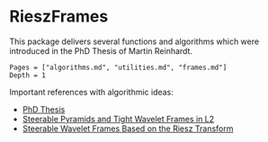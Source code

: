# RieszFrames

This package delivers several functions and algorithms which were introduced in the PhD Thesis of Martin Reinhardt.

```@contents
Pages = ["algorithms.md", "utilities.md", "frames.md"]
Depth = 1
```

Important references with algorithmic ideas:
- [PhD Thesis](https://katalog.ub.tu-freiberg.de/Record/0-1656197529)
- [Steerable Pyramids and Tight Wavelet Frames in L2](https://ieeexplore.ieee.org/abstract/document/5746534)
- [Steerable Wavelet Frames Based on the Riesz Transform](https://ieeexplore.ieee.org/document/5339191)